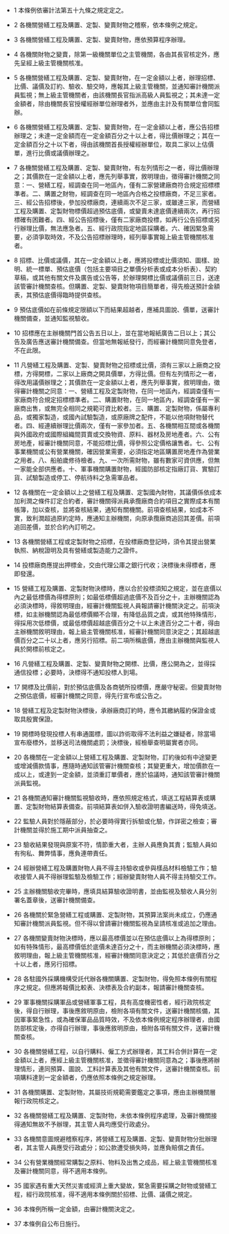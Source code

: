 * 1 本條例依審計法第五十九條之規定定之。

* 2 各機關營繕工程及購置、定製、變賣財物之稽察，依本條例之規定。

* 3 各機關營繕工程及購置、定製、變賣財物，應依預算程序辦理。

* 4 各機關財物之變賣，除第一級機關單位之主管機關，各由其長官核定外，應先呈經上級主管機關核准。

* 5 各機關營繕工程及購置、定製、變賣財物，在一定金額以上者，辦理招標、比價、議價及訂約、驗收、驗交時，應報其上級主管機關，並通知審計機關派員監視；無上級主管機關者，由該機關長官指派高級人員監視之；其未達一定金額者，除由機關長官授權經辦單位辦理者外，並應由主計及有關單位會同監辦。

* 6 各機關營繕工程及購置、定製、變賣財物，在一定金額以上者，應公告招標辦理之；未達一定金額而在一定金額百分之十以上者，得比價辦理之；其在一定金額百分之十以下者，得由該機關首長授權經辦單位，取具二家以上估價單，進行比價或議價辦理之。

* 7 各機關營繕工程及購置、定製、變賣財物，有左列情形之一者，得比價辦理之；其價款在一定金額以上者，應先列舉事實，敘明理由，徵得審計機關之同意：一、營繕工程，經調查在同一地區內，僅有二家營建廠商符合規定招標標準者。二、購置之財物，經調查在同一地區內合格之投標廠商，不足三家者。三、經公告招標後，參加投標廠商，連續兩次不足三家，或雖達三家，而營繕工程及購置、定製財物標價超過預估底價，或變賣未達底價連續兩次，再行招標確有困難者。四、經公告招標後，僅有二家廠商投標，如再行公告招標或另行辦理比價，無法應急者。五、經行政院指定地區採購者。六、確因緊急需要，必須爭取時效，不及公告招標辦理時，經列舉事實報上級主管機關核准者。

* 8 招標、比價或議價，其在一定金額以上者，應將投標或比價須知、圖樣、說明、統一標單、預估底價（包括主要項目之單價分析表或成本分析表）、契約草稿，或其他有關文件及廣告或公告等，於辦理開標比價或議價前三日，送達該管審計機關查核。但購置、定製、變賣財物項目簡單者，得先檢送預計金額表，其預估底價得臨時提供查核。

* 9 預估底價如在前條規定限額以下而結果超越者，應補具圖說、價單，送審計機關備查，並通知監視驗收。

* 10 招標應在主辦機關門首公告五日以上，並在當地報紙廣告二日以上；其公告及廣告應送審計機關備查。但當地無報紙發行，而經審計機關同意免登者，不在此限。

* 11 凡營繕工程及購置、定製、變賣財物之招標或比價，須有三家以上廠商之投標，方得開標，二家以上廠商之開具價單，方得比價。但有左列情形之一者，得改用議價辦理之；其價款在一定金額以上者，應先列舉事實，敘明理由，徵得審計機關之同意：一、營繕工程及定製財物，在同一地區內，經調查僅有一家廠商符合規定招標標準者。二、購置財物，在同一地區內，經調查僅有一家廠商出售，或無完全相同之規範可資比較者。三、購置、定製財物，係屬專利品，或獨家製造，或國內試驗製造，或原廠牌之配件，不能以他項財物替代者。四、經連續辦理比價兩次，僅有一家參加者。五、各機關相互間或各機關與外國政府或國際組織間買賣或交換物資、原料、器材及房地產者。六、公有房地產，經審計機關同意，不能招標比價，得參照公定價格讓售者。七、公有事業機關或公有營業機關，確因營業需要，必須指定地區購置房地產作為營業之用者。八、船舶歲修待檢者。九、一次所需財物，雖有數家可資供應，但無一家能全部供應者。十、軍事機關購置財物，經國防部核定指廠訂貨、實驗訂貨、試驗製造或停工、停航待料之急需軍品者。

* 12 各機關在一定金額以上之營繕工程及購置、定製國內財物，其議價係依成本加利潤之條件訂定合約者，審計機關得派員承攬廠商合約項目之實際成本有關帳簿，加以查核，並將查核結果，通知有關機關。前項查核結果，如成本不實，致利潤超過原約定時，應通知主辦機關，向原承攬廠商追回其差價。前項追回差價，並於合約內訂明之。

* 13 各機關營繕工程或定製財物之招標，在投標廠商登記時，須令其提出營業執照、納稅證明及具有營繕或製造能力之證件。

* 14 投標廠商應提出押標金，交由代理公庫之銀行代收；決標後未得標者，應即發還。

* 15 營繕工程及購置、定製財物決標時，應以合於投標須知之規定，並在底價以內之最低標價為得標原則；如最低標價超過底價不及百分之十，主辦機關認為必須決標時，得敘明理由，經審計機關監視人員報請審計機關決定之。前項決標，如主辦機關認為最低標價顯不合理，有降低品質之虞，或其他特殊情形，得採用次低標價，或最低標價超越底價百分之十以上未達百分之二十者，得由主辦機關敘明理由，報上級主管機關核准，經審計機關同意決定之；其超越底價百分之二十以上者，應另行招標。前二項所稱底價，應由主辦機關與監視人員於開標前核定之。

* 16 凡營繕工程及購置、定製、變賣財物之開標、比價，應公開為之，並得採通信投標；必要時，決標得不通知投標人到場。

* 17 開標及比價前，對於預估底價及各商號所投標價，應嚴守秘密。但變賣財物之預估底價，經審計機關之同意，得先行宣布或公告之。

* 18 營繕工程及定製財物決標後，承辦廠商訂約時，應令其繳納履約保證金或取具殷實保證。

* 19 開標時發現投標人有串通圍標，圖以詐術取得不法利益之嫌疑者，除當場宣布廢標外，並移送司法機關處罰；決標後，經檢舉查明屬實者亦同。

* 20 各機關在一定金額以上營繕工程及購置、定製財物，訂約後如有中途變更或增減價款情事，應隨時通知該管審計機關查核；其變更重大，增加價款在一成以上，或達到一定金額，並須重訂單價者，應於協議時，通知該管審計機關派員監視。

* 21 各機關通知審計機關監視驗收時，應依照規定格式，填送工程結算表或購置、定製財物結算表備查。前項結算表如併入驗收證明書編送時，得免填送。

* 22 監驗人員對於隱蔽部分，於必要時得實行拆驗或化驗，作詳密之檢查；審計機關並得於施工期中派員抽查之。

* 23 驗收結果發現與原案不符，情節重大者，主辦人員應負其責；監驗人員如有徇私、舞弊情事，應負連帶責任。

* 24 經辦營繕工程及購置財物人員不得主持驗收或參與樣品材料檢驗工作；驗收接管人員不得辦理監驗及檢驗工作；經辦變賣財物人員不得主持驗交工作。

* 25 主辦機關驗收完畢時，應填具結算驗收證明書，並由監視及驗收人員分別署名蓋章後，送審計機關備查。

* 26 各機關於緊急營繕工程或購置、定製財物，其預算法案尚未成立，仍應通知審計機關派員監視。但不得以曾請審計機關監視為呈請核准或追加之理由。

* 27 各機關變賣財物決標時，應以最高標價並以在預估底價以上為得標原則；如有特殊情形，最高標價低於底價未達百分之十，而主辦機關必須決標時，應敘明理由，報上級主管機關核准，經審計機關同意決定之；其低於底價百分之十以上者，應另行招標。

* 28 各駐國外採購機構受託代辦各機關購置、定製財物，得免照本條例有關程序之規定。但應將報價比較表、決標表及合約副本，報請審計機關查核。

* 29 軍事機關採購軍品或營繕軍事工程，具有高度機密性者，經行政院核定後，得自行辦理，事後應敘明原由，檢附各項有關文件，送審計機關核備，其因軍事緊急性，或為確保軍品品質時效，不及依本條例規定程序辦理者，由國防部核定後，亦得自行辦理，事後應敘明原由，檢附各項有關文件，送審計機關查核。

* 30 各機關營繕工程，以自行購料、僱工方式辦理者，其工料合併計算在一定金額以上者，應經上級主管機關核准，並徵得審計機關同意為之；事後應將辦理情形，連同預算、圖說、工料計算表及其他有關文件，送審計機關查核。前項購料達到一定金額者，仍應依照本條例之規定辦理。

* 31 各機關購置、定製財物，其屬技術規範需要鑑定之事項，應由主辦機關層報行政院核定之。

* 32 各機關營繕工程及購置、定製財物，未依本條例程序處理，及審計機關接得通知無故不予辦理，其主管人員均應受行政處分。

* 33 各機關意圖規避稽察程序，將營繕工程及購置、定製、變賣財物分批辦理者，其主管人員應受行政處分；如公款遭受損失時，並應負賠償之責任。

* 34 公有營業機關經常購製之原料、物料及出售之成品，經上級主管機關核准及審計機關同意，得不適用本條例。

* 35 國家遇有重大天然災害或經濟上重大變故，緊急需要採購之財物或營繕工程，經行政院核准，得不適用本條例關於招標、比價、議價之規定。

* 36 本條例所稱一定金額，由審計機關決定之。

* 37 本條例自公布日施行。

